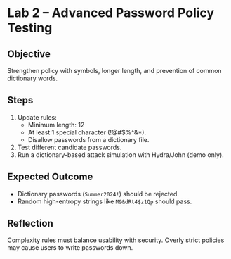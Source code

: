 # Lab 2 – Advanced Password Policy Testing

## Objective
Strengthen policy with symbols, longer length, and prevention of common dictionary words.

## Steps
1. Update rules:
   - Minimum length: 12
   - At least 1 special character (!@#$%^&*).
   - Disallow passwords from a dictionary file.
2. Test different candidate passwords.
3. Run a dictionary-based attack simulation with Hydra/John (demo only).

## Expected Outcome
- Dictionary passwords (`Summer2024!`) should be rejected.
- Random high-entropy strings like `M9&dRt4$z1Qp` should pass.

## Reflection
Complexity rules must balance usability with security. Overly strict policies may cause users to write passwords down.
